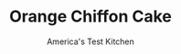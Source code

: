 ---
layout: ../../layouts/MarkdownPostLayout.astro
title: Orange Chiffon Cake
author: America's Test Kitchen
pubDate: 2023-03-15
description: "It was billed as the cake discovery of the century In the late 1940s. Can chiffon cake still stand up to the hype?"
image_url: https://res.cloudinary.com/hksqkdlah/image/upload/ar_1:1,c_fill,dpr_2.0,f_auto,fl_lossy.progressive.strip_profile,g_faces:auto,q_auto:low,w_344/8815_sfs-chiffoncakevariation-15-cco
tags: ["Desserts or Baked Goods","American","Cakes"]
calories: 3777
protein: 4
carbohydrates: 57
fats: 
fiber: 
ingredients: ["5 , large eggs, separated (see note)","1 teaspoon, cream of tartar","1 1/4 cups (8¾ ounces), sugar","1 1/3 cups (5⅓ ounces), cake flour","2 teaspoons, baking powder","1/2 teaspoon, salt","3/4 cup, orange juice","1/2 cup, vegetable oil","1 tablespoon, vanilla extract","1 tablespoon, grated orange zest","3 tablespoons, orange juice","2 tablespoons, cream cheese, softened","1/2 teaspoon, grated orange zest","1 1/2 cups (6 ounces), confectioners' sugar"]
serves: 10
time: "2 hours, plus 3 hours cooling"
instructions: ["WHIP WHITES Adjust oven rack to lower-middle position and heat oven to 325 degrees. With electric mixer fitted with whisk attachment, whip egg whites and cream of tartar on medium- high speed until soft peaks form, about 2 minutes. With mixer running, slowly add 2 tablespoons sugar and whip until just stiff and glossy, about 1 minute; set aside.","FINISH BATTER Combine flour, remaining sugar, baking powder, and salt in large bowl. Whisk orange juice, oil, egg yolks, vanilla, and zest in medium bowl until smooth. Whisk wet mixture into flour mixture until smooth. Whisk one-third whipped egg whites into batter, then gently fold in remaining whites, 1 scoop at a time, until well combined. Scrape mixture into 16-cup ungreased tube pan.","BAKE CAKE Bake until tooth- pick inserted into center comes out clean and cracks in cake appear dry, 55 to 65 minutes. Cool, inverted, to room temperature, about 3 hours. To unmold, follow photos below.","MAKE GLAZE Whisk orange juice, cream cheese, and zest in medium bowl until smooth. Add confectioners' sugar and whisk until smooth. Pour glaze over cooled cake. Let glaze set 15 minutes. Serve."]
nutrition: ["154 mg Potassium","160 mg Phosphorus","91 mg Calcium","1 mg Iron","8 mg Magnesium","236 mg Sodium","14 g Fat","1 mg Niacin (B3)","9 g Monounsaturated","2 g Polyunsaturated","12 mg Vitamin C","96 mg Cholesterol","2 g Saturated","20 µg Folic acid","26 µg Folate (food)","43 g Sugars","44 g Water","57 g Carbs","61 µg Folate equivalent (total)","4 g Protein","2 mg Vitamin E","53 µg Vitamin A","377 kcal Energy","41 g Sugars, added","3777 calories"]
notes: "Separate the eggs when they’re cold; it’s easier. You will need a tube pan with a removable bottom for this recipe. Our favorite, the Chicago Metallic Professional Nonstick Angel Food Cake Pan, has both a removable bottom and “feet” to support the pan while the cake cools. If your pan is footless, invert the cake onto the neck of a wine bottle to cool."
---